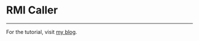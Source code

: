 # RMI Caller

---

For the tutorial, visit [my blog](http://whirlwin.blogspot.co.uk/2013/02/simple-rmi-tutorial.html).
